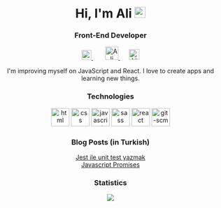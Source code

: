 <!-- <img align='right' src="https://github-readme-stats.vercel.app/api?username=alibalbars&show_icons=true">

<h1>Selam 👋</h1>

![](https://komarev.com/ghpvc/?username=alibalbars)


<a target="_blank" href="https://www.linkedin.com/in/ali-balbars-910192166/" rel="nofollow" ><img src="https://camo.githubusercontent.com/a493f6833f99fb3c85788d6d9305e6b7a42b838e5ee5d138fd9a8214a7e77472/68747470733a2f2f696d672e736869656c64732e696f2f62616467652f6c696e6b6564696e2d2532333030373742352e7376673f267374796c653d666f722d7468652d6261646765266c6f676f3d6c696e6b6564696e266c6f676f436f6c6f723d7768697465" alt="Linkedin Badge" data-canonical-src="https://img.shields.io/badge/linkedin-%230077B5.svg?&amp;style=for-the-badge&amp;logo=linkedin&amp;logoColor=white" style="max-width:100%;"></a>

[![Mail Badge](https://img.shields.io/badge/alibalbars@gmail.com-c14438?style=for-the-badge&logo=Gmail&logoColor=white&link=mailto:alibalbars@gmail.com)](mailto:alibalbars@gmail.com)

<br>


**alibalbars/alibalbars** is a ✨ _special_ ✨ repository because its `README.md` (this file) appears on your GitHub profile.

Here are some ideas to get you started:

- 🔭 I’m currently working on ...
- 🌱 I’m currently learning ...
- 👯 I’m looking to collaborate on ...
- 🤔 I’m looking for help with ...
- 💬 Ask me about ...
- 📫 How to reach me: ...
- 😄 Pronouns: ...
- ⚡ Fun fact: ...
-->
<h1 align="center">Hi, I'm Ali <img src="https://media.giphy.com/media/hvRJCLFzcasrR4ia7z/giphy.gif" width="25px"></h1>
<h3 align="center">Front-End Developer</h3>

<p align="center">
  <a href="https://www.linkedin.com/in/ali-balbars/" style="margin:0 10px">
    <img alt="Ali Balbars's Linkedin" width="22px" src="https://raw.githubusercontent.com/peterthehan/peterthehan/master/assets/linkedin.svg" />
  </a>&nbsp;
  <a href="mailto:alibalbars@gmail.com" style="margin:0 10px">
    <img alt="Ali Balbars's Gmail" width="30px" src="https://raw.githubusercontent.com/jzsfkzm/color-icons-for-gmail/master/resources/Gmail-Icon.png" />
  </a>
  
  <a href="https://medium.com/@alibalbars" style="margin:0 10px">
    <img alt="Ali Balbars's Medium" width="24px" src="https://upload.wikimedia.org/wikipedia/commons/thumb/e/ec/Medium_logo_Monogram.svg/768px-Medium_logo_Monogram.svg.png" />
  </a>
</p>

<p align="center">I'm improving myself on JavaScript and React. I love to create apps and learning new things.</p>

<h3 align="center">Technologies</h3>
<p align="center">
  <img src="https://raw.githubusercontent.com/rahul-jha98/github_readme_icons/main/language_and_tools/square/html/html.svg" alt="html" height="42px"/>
  <img src="https://raw.githubusercontent.com/rahul-jha98/github_readme_icons/main/language_and_tools/square/css/css.svg" alt="css" height="42px"/>
  <img src="https://raw.githubusercontent.com/rahul-jha98/github_readme_icons/main/language_and_tools/square/javascript/javascript.svg" alt="javascript" height="42px"/>
  <img src="https://raw.githubusercontent.com/rahul-jha98/github_readme_icons/main/language_and_tools/square/sass/sass.svg" alt="sass" height="42px"/>
  <img src="https://raw.githubusercontent.com/rahul-jha98/github_readme_icons/main/language_and_tools/square/react/react.svg" alt="react" height="42px"/>
  <img src="https://raw.githubusercontent.com/rahul-jha98/github_readme_icons/main/language_and_tools/square/git-scm/git-scm.svg" alt="git-scm" height="42px"/>
</p>

<h3 align="center">Blog Posts (in Turkish)</h3>

<div align="center">
    <a href="https://medium.com/@alibalbars/jest-ile-unit-test-yazmak-addc2ce3f06c">Jest ile unit test yazmak</a><br>
    <a href="https://medium.com/@alibalbars/javascript-promise-temelleri-a78408160358">Javascript Promises</a><br>
</div>

<h3 align="center">Statistics</h3>

<div align="center" style="margin:10px 10px">
  <img src="https://github-readme-stats.vercel.app/api/top-langs/?username=alibalbars&layout=compact" />
</div>


